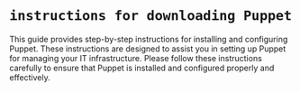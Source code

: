 # `instructions for downloading Puppet`
This guide provides step-by-step instructions for installing and configuring Puppet. 
These instructions are designed to assist you in setting up Puppet for managing your IT infrastructure.
Please follow these instructions carefully to ensure that Puppet is installed and configured properly and effectively.
